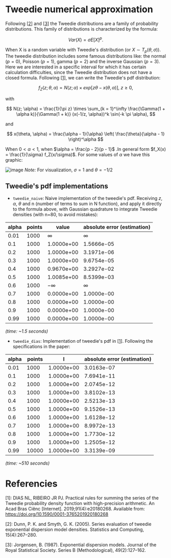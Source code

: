 # Tweedie numerical approximation
Following [[2](#dunn2005)] and [[3](#jorgensen1987)] the Tweedie distributions are a family of probability distributions. This family of distributions is characterized by the formula:

$$
  Var(X) = \sigma E[X]^p.
$$

When X is a random variable with Tweedie's distribution (or $X \sim T_p(\theta, \sigma))$. The tweedie distribution includes some famous distributions like: the normal ($p = 0$), Poisson ($p = 1$), gamma ($p = 2$) and the inverse Gaussian ($p = 3$). Here we are interested in a specific interval for which it has certain calculation difficulties, since the Tweedie distribution does not have a closed formula. Following [[1](#dias)], we can write the Tweedie's pdf distribution:

$$
  f_Z(z; \theta, \alpha) = N(z; \alpha) \times exp[z \theta - x(\theta, \alpha)],\ z \geq 0,
$$

with

$$
  N(z; \alpha) = \frac{1}{\pi z} \times \sum_{k = 1}^\infty \frac{\Gamma(1 + \alpha k)}{\Gamma(1 + k)} (x(-1/z, \alpha))^k \sin(-k \pi \alpha),
$$

and

$$
  x(\theta, \alpha) = \frac{\alpha - 1}{\alpha} \left( \frac{\theta}{\alpha - 1} \right)^\alpha
$$

When $0 < \alpha < 1$, when $\alpha = \frac{p - 2}{p - 1}$ .In general form $f_X(x) = \frac{1}{\sigma} f_Z(x/\sigma)$. For some values of $\alpha$ we have this graphic:

![image](https://github.com/wellington36/tweedie-numerical-approximation/assets/61877847/7844721e-f0d7-4fa4-a10a-a8b85c34f175)
*Note:* For visualization, $\sigma = 1$ and $\theta = -1/2$


## Tweedie's pdf implementations
- `tweedie_naive`: Naive implementation of the tweedie's pdf. Receiving $z$, $\alpha$, $\theta$ and n (number of terms to sum in N function), and apply it directly to the formula above, with Gaussian quadrature to integrate Tweedie densities (with n=80, to avoid mistakes):

|alpha | points | value                   | absolute error (estimation)           |
|---------|-----------|-----------------|-----------------|
|0.01   | 1000     |$\infty$| $\infty$|
|0.1     | 1000     |1.0000e+00| 1.5666e-05|
|0.2     | 1000     |1.0000e+00| 3.1971e-06|
|0.3     | 1000     |1.0000e+00| 9.6754e-05|
|0.4     | 1000     |0.9670e+00| 3.2927e-02|
|0.5     | 1000     |1.0085e+00| 8.5399e-03|
|0.6     | 1000     |$-\infty$| $\infty$|
|0.7     | 1000     |0.0000e+00| 1.0000e-00|
|0.8     | 1000     |0.0000e+00| 1.0000e-00|
|0.9     | 1000     |0.0000e+00| 1.0000e-00|
|0.99   | 1000     |0.0000e+00| 1.0000e-00|

*(time: ~1.5 seconds)*


- `tweedie_dias`: Implementation of tweedie's pdf in [[1](#dias)]. Following the specifications in the paper:

|alpha | points | I                   | absolute error (estimation)            |
|---------|-----------|-----------------|-----------------|
|0.01   | 1000     |1.0000e+00| 3.0163e-07|
|0.1     | 1000     |1.0000e+00| 7.6941e-11|
|0.2     | 1000     |1.0000e+00| 2.0745e-12|
|0.3     | 1000     |1.0000e+00| 3.8102e-13|
|0.4     | 1000     |1.0000e+00| 2.5213e-13|
|0.5     | 1000     |1.0000e+00| 9.1526e-13|
|0.6     | 1000     |1.0000e+00| 1.6128e-12|
|0.7     | 1000     |1.0000e+00| 8.9972e-13|
|0.8     | 1000     |1.0000e+00| 1.7730e-12|
|0.9     | 1000     |1.0000e+00| 1.2505e-12|
|0.99   | 10000     |1.0000e+00| 3.3139e-09|

*(time: ~510 seconds)*

  # Referencies
  [1]<a id="dias"></a>: DIAS NL, RIBEIRO JR PJ. Practical rules for summing the series of the Tweedie probability density function with high-precision arithmetic. An Acad Bras Ciênc [Internet]. 2019;91(4):e20180268. Available from: https://doi.org/10.1590/0001-3765201920180268
  
  [2]<a id="dunn2005"></a>: Dunn, P. K. and Smyth, G. K. (2005). Series evaluation of tweedie exponential dispersion model densities. Statistics and Computing, 15(4):267–280.
  
  [3]<a id="jorgensen1987"></a>: Jorgensen, B. (1987). Exponential dispersion models. Journal of the Royal Statistical Society. Series B (Methodological), 49(2):127–162.
